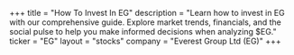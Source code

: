 +++
title = "How To Invest In EG"
description = "Learn how to invest in EG with our comprehensive guide. Explore market trends, financials, and the social pulse to help you make informed decisions when analyzing $EG."
ticker = "EG"
layout = "stocks"
company = "Everest Group Ltd (EG)"
+++

